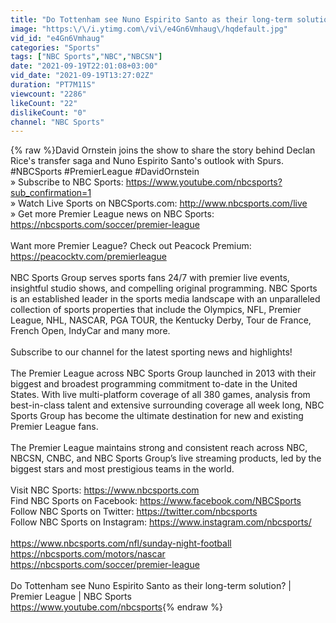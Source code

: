 ```yaml
---
title: "Do Tottenham see Nuno Espirito Santo as their long-term solution? | Premier League | NBC Sports"
image: "https:\/\/i.ytimg.com\/vi\/e4Gn6Vmhaug\/hqdefault.jpg"
vid_id: "e4Gn6Vmhaug"
categories: "Sports"
tags: ["NBC Sports","NBC","NBCSN"]
date: "2021-09-19T22:01:08+03:00"
vid_date: "2021-09-19T13:27:02Z"
duration: "PT7M11S"
viewcount: "2286"
likeCount: "22"
dislikeCount: "0"
channel: "NBC Sports"
---
```

{% raw %}David Ornstein joins the show to share the story behind Declan Rice's transfer saga and Nuno Espirito Santo's outlook with Spurs. #NBCSports #PremierLeague #DavidOrnstein<br />» Subscribe to NBC Sports: <a rel="nofollow" target="blank" href="https://www.youtube.com/nbcsports?sub_confirmation=1">https://www.youtube.com/nbcsports?sub_confirmation=1</a><br />» Watch Live Sports on NBCSports.com: <a rel="nofollow" target="blank" href="http://www.nbcsports.com/live">http://www.nbcsports.com/live</a><br />» Get more Premier League news on NBC Sports: <a rel="nofollow" target="blank" href="https://nbcsports.com/soccer/premier-league">https://nbcsports.com/soccer/premier-league</a><br /><br />Want more Premier League? Check out Peacock Premium: <a rel="nofollow" target="blank" href="https://peacocktv.com/premierleague">https://peacocktv.com/premierleague</a><br /><br />NBC Sports Group serves sports fans 24/7 with premier live events, insightful studio shows, and compelling original programming. NBC Sports is an established leader in the sports media landscape with an unparalleled collection of sports properties that include the Olympics, NFL, Premier League, NHL, NASCAR, PGA TOUR, the Kentucky Derby, Tour de France, French Open, IndyCar and many more.<br /><br />Subscribe to our channel for the latest sporting news and highlights!<br /><br />The Premier League across NBC Sports Group launched in 2013 with their biggest and broadest programming commitment to-date in the United States. With live multi-platform coverage of all 380 games, analysis from best-in-class talent and extensive surrounding coverage all week long, NBC Sports Group has become the ultimate destination for new and existing Premier League fans.<br /><br />The Premier League maintains strong and consistent reach across NBC, NBCSN, CNBC, and NBC Sports Group’s live streaming products, led by the biggest stars and most prestigious teams in the world.<br /><br />Visit NBC Sports: <a rel="nofollow" target="blank" href="https://www.nbcsports.com">https://www.nbcsports.com</a><br />Find NBC Sports on Facebook: <a rel="nofollow" target="blank" href="https://www.facebook.com/NBCSports">https://www.facebook.com/NBCSports</a><br />Follow NBC Sports on Twitter: <a rel="nofollow" target="blank" href="https://twitter.com/nbcsports">https://twitter.com/nbcsports</a><br />Follow NBC Sports on Instagram: <a rel="nofollow" target="blank" href="https://www.instagram.com/nbcsports/">https://www.instagram.com/nbcsports/</a><br /><br /><a rel="nofollow" target="blank" href="https://www.nbcsports.com/nfl/sunday-night-football">https://www.nbcsports.com/nfl/sunday-night-football</a><br /><a rel="nofollow" target="blank" href="https://nbcsports.com/motors/nascar">https://nbcsports.com/motors/nascar</a><br /><a rel="nofollow" target="blank" href="https://nbcsports.com/soccer/premier-league">https://nbcsports.com/soccer/premier-league</a><br /><br />Do Tottenham see Nuno Espirito Santo as their long-term solution? | Premier League | NBC Sports<br /><a rel="nofollow" target="blank" href="https://www.youtube.com/nbcsports">https://www.youtube.com/nbcsports</a>{% endraw %}
